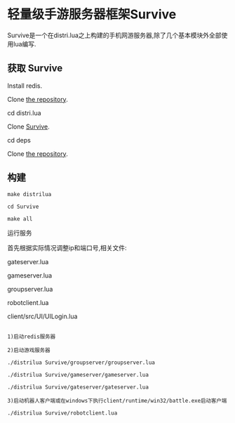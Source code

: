 轻量级手游服务器框架Survive
======

Survive是一个在distri.lua之上构建的手机网游服务器,除了几个基本模块外全部使用lua编写.


获取 Survive
-----------
Install redis.

Clone [the repository](https://github.com/sniperHW/distri.lua).

cd distri.lua

Clone [Survive](https://github.com/sniperHW/survive.lua).

cd deps

Clone [the repository](https://github.com/sniperHW/KendyNet).


构建
------
```
make distrilua

cd Survive

make all

```

运行服务

首先根据实际情况调整ip和端口号,相关文件:

gateserver.lua 

gameserver.lua 

groupserver.lua 

robotclient.lua 

client/src/UI/UILogin.lua

```

1)启动redis服务器

2)启动游戏服务器

./distrilua Survive/groupserver/groupserver.lua

./distrilua Survive/gameserver/gameserver.lua

./distrilua Survive/gateserver/gateserver.lua

3)启动机器人客户端或在windows下执行client/runtime/win32/battle.exe启动客户端

./distrilua Survive/robotclient.lua

```

